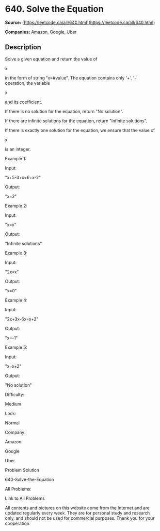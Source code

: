 # 640. Solve the Equation

**Source:** [https://leetcode.ca/all/640.html](https://leetcode.ca/all/640.html)

**Companies:** Amazon, Google, Uber

## Description

Solve a given equation and return the value of

x

in the form of string
        "x=#value". The equation contains only '+', '-' operation, the variable

x

and
        its coefficient.

If there is no solution for the equation, return "No solution".

If there are infinite solutions for the equation, return "Infinite solutions".

If there is exactly one solution for the equation, we ensure that the value of

x

is an integer.

Example 1:

Input:

"x+5-3+x=6+x-2"

Output:

"x=2"

Example 2:

Input:

"x=x"

Output:

"Infinite solutions"

Example 3:

Input:

"2x=x"

Output:

"x=0"

Example 4:

Input:

"2x+3x-6x=x+2"

Output:

"x=-1"

Example 5:

Input:

"x=x+2"

Output:

"No solution"

Difficulty:

Medium

Lock:

Normal

Company:

Amazon

Google

Uber

Problem Solution

640-Solve-the-Equation

All Problems:

Link to All Problems

All contents and pictures on this website come from the Internet and are updated regularly every week. They are for personal study and research only, and should not be used for commercial purposes. Thank you for your cooperation.

